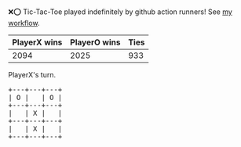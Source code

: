:x::o: Tic-Tac-Toe played indefinitely by github action runners! See [my workflow](.github/workflows/play.yaml).

|PlayerX wins|PlayerO wins|Ties|
|-|-|-|
|2094|2025|933|

PlayerX's turn.

<pre>
+---+---+---+
| O |   | O |
+---+---+---+
|   | X |   |
+---+---+---+
|   | X |   |
+---+---+---+
</pre>